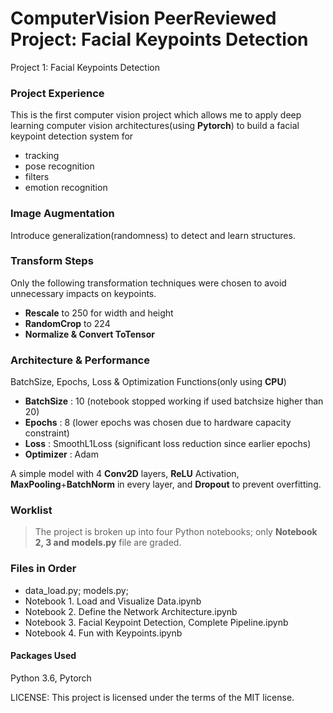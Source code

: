 # ComputerVision PeerReviewed Project: Facial Keypoints Detection
Project 1: Facial Keypoints Detection
### Project Experience
This is the first computer vision project which allows me to apply deep learning computer vision architectures(using **Pytorch**) to build a facial keypoint detection system for
- tracking
- pose recognition
- filters
- emotion recognition
### Image Augmentation
Introduce generalization(randomness) to detect and learn structures.
### Transform Steps
Only the following transformation techniques were chosen to avoid unnecessary impacts on keypoints.

- **Rescale** to 250 for width and height
- **RandomCrop** to 224
- **Normalize & Convert ToTensor**

### Architecture & Performance
BatchSize, Epochs, Loss & Optimization Functions(only using **CPU**)

- **BatchSize** : 10 (notebook stopped working if used batchsize higher than 20)
- **Epochs**   : 8 (lower epochs was chosen due to hardware capacity constraint)
- **Loss**     : SmoothL1Loss (significant loss reduction since earlier epochs)
- **Optimizer** : Adam 

A simple model with 4 **Conv2D** layers, **ReLU** Activation, **MaxPooling**+**BatchNorm** in every layer, and **Dropout** to prevent overfitting.

### Worklist
> The project is broken up into four Python notebooks; 
> only **Notebook 2, 3 and models.py** file are graded.

### Files in Order
- data_load.py; models.py;
- Notebook 1. Load and Visualize Data.ipynb
- Notebook 2. Define the Network Architecture.ipynb
- Notebook 3. Facial Keypoint Detection, Complete Pipeline.ipynb
- Notebook 4. Fun with Keypoints.ipynb

#### Packages Used
Python 3.6, Pytorch

LICENSE: This project is licensed under the terms of the MIT license.
